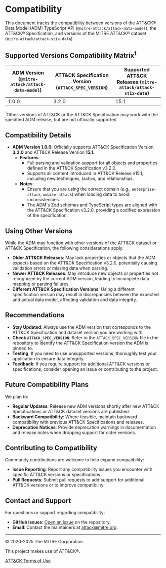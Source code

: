# Compatibility

This document tracks the compatibility between versions of the ATT&CK® Data Model (ADM) TypeScript API (`@mitre-attack/attack-data-model`), the ATT&CK® Specification, and versions of the MITRE ATT&CK® dataset (`mitre-attack/attack-stix-data`).

## Supported Versions Compatibility Matrix<sup>1</sup>

| ADM Version (`@mitre-attack/attack-data-model`) | ATT&CK Specification Version (`ATTACK_SPEC_VERSION`) | Supported ATT&CK Releases (`mitre-attack/attack-stix-data`) |
|-------------------------------------------------|------------------------------------------------------|-------------------------------------------------------------|
| 1.0.0                                           | 3.2.0                                                | 15.1                                                        |

<sup>1</sup>Other versions of ATT&CK or the ATT&CK Specification may work with the specified ADM release, but are not officially supported.

## Compatibility Details

- **ADM Version 1.0.0**: Officially supports ATT&CK Specification Version **3.2.0** and ATT&CK Release Version **15.1**.
  - **Features**:
    - Full parsing and validation support for all objects and properties defined in the ATT&CK Specification v3.2.0.
    - Supports all content introduced in ATT&CK Release v15.1, including new techniques, tactics, and relationships.
  - **Notes**:
    - Ensure that you are using the correct domain (e.g., `enterprise-attack`, `mobile-attack`) when loading data to avoid inconsistencies.
    - The ADM's Zod schemas and TypeScript types are aligned with the ATT&CK Specification v3.2.0, providing a codified expression of the specification.

## Using Other Versions

While the ADM may function with other versions of the ATT&CK dataset or ATT&CK Specification, the following considerations apply:

- **Older ATT&CK Releases**: May lack properties or objects that the ADM expects based on the ATT&CK Specification v3.2.0, potentially causing validation errors or missing data when parsing.
- **Newer ATT&CK Releases**: May introduce new objects or properties not recognized by the current ADM version, leading to incomplete data mapping or parsing failures.
- **Different ATT&CK Specification Versions**: Using a different specification version may result in discrepancies between the expected and actual data model, affecting validation and data integrity.

## Recommendations

- **Stay Updated**: Always use the ADM version that corresponds to the ATT&CK Specification and dataset version you are working with.
- **Check `ATTACK_SPEC_VERSION`**: Refer to the `ATTACK_SPEC_VERSION` file in the repository to identify the ATT&CK Specification version the ADM is pinned to.
- **Testing**: If you need to use unsupported versions, thoroughly test your application to ensure data integrity.
- **Feedback**: If you require support for additional ATT&CK versions or specifications, consider opening an issue or contributing to the project.

## Future Compatibility Plans

We plan to:

- **Regular Updates**: Release new ADM versions shortly after new ATT&CK Specifications or ATT&CK dataset versions are published.
- **Backward Compatibility**: Where feasible, maintain backward compatibility with previous ATT&CK Specifications and releases.
- **Deprecation Notices**: Provide deprecation warnings in documentation and release notes when dropping support for older versions.

## Contributing to Compatibility

Community contributions are welcome to help expand compatibility:

- **Issue Reporting**: Report any compatibility issues you encounter with specific ATT&CK versions or specifications.
- **Pull Requests**: Submit pull requests to add support for additional ATT&CK versions or to improve compatibility.

## Contact and Support

For questions or support regarding compatibility:

- **GitHub Issues**: [Open an issue](https://github.com/mitre-attack/attack-data-model/issues) on the repository.
- **Email**: Contact the maintainers at [attack@mitre.org](mailto:attack@mitre.org).

---

© 2020-2025 The MITRE Corporation.

This project makes use of ATT&CK®.

[ATT&CK Terms of Use](https://attack.mitre.org/resources/terms-of-use/)
